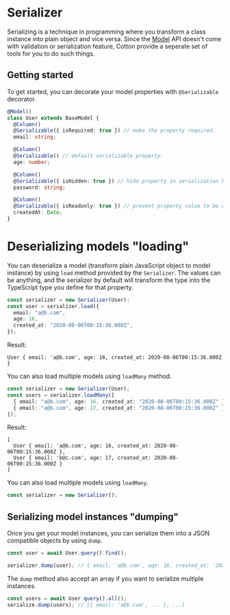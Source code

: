 # Serializer

Serializing is a technique in programming where you transform a class instance into plain object and vice versa. Since the [Model](model.md) API doesn't come with validation or serialization feature, Cotton provide a seperate set of tools for you to do such things.

## Getting started

To get started, you can decorate your model properties with `@Serializable` decorator.

```ts
@Model()
class User extends BaseModel {
  @Column()
  @Serializable({ isRequired: true }) // make the property required.
  email: string;

  @Column()
  @Serializable() // default serializable property.
  age: number;

  @Column()
  @Serializable({ isHidden: true }) // hide property in serialization by default.
  password: string;

  @Column()
  @Serializable({ isReadonly: true }) // prevent property value to be changed.
  createdAt: Date;
}
```

# Deserializing models "loading"

You can deserialize a model (transform plain JavaScript object to model instance) by using `load` method provided by the `Serializer`. The values can be anything, and the serializer by default will transform the type into the TypeScript type you define for that property.

```ts
const serializer = new Serializer(User);
const user = serializer.load({
  email: "a@b.com",
  age: 16,
  created_at: "2020-08-06T00:15:36.000Z",
});
```

Result:

```
User { email: 'a@b.com', age: 16, created_at: 2020-08-06T00:15:36.000Z }
```

You can also load multiple models using `loadMany` method.

```ts
const serializer = new Serializer(User);
const users = serializer.loadMany([
  { email: "a@b.com", age: 16, created_at: "2020-08-06T00:15:36.000Z" },
  { email: "a@b.com", age: 17, created_at: "2020-08-06T00:15:36.000Z" },
]);
```

Result:

```
[
  User { email: 'a@b.com', age: 16, created_at: 2020-08-06T00:15:36.000Z },
  User { email: 'b@c.com', age: 17, created_at: 2020-08-06T00:15:36.000Z }
]
```

You can also load multiple models using `loadMany`.

```ts
const serializer = new Serializer();
```

## Serializing model instances "dumping"

Once you get your model instances, you can serialize them into a JSON compatible objects by using `dump`.

```ts
const user = await User.query().find();

serializer.dump(user); // { email: 'a@b.com', age: 16, created_at: '2020-08-06T00:15:36.000Z' }
```

The `dump` method also accept an array if you want to serialize multiple instances.

```ts
const users = await User.query().all();
serialize.dump(users); // [{ email: 'a@b.com', ... }, ...]
```

